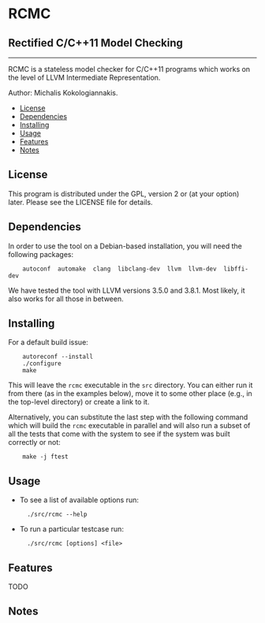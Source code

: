 RCMC
=====
Rectified C/C++11 Model Checking
--------------------------------

---

RCMC is a stateless model checker for C/C++11 programs which works on the
level of LLVM Intermediate Representation. 

Author: Michalis Kokologiannakis.

* [License](#license)
* [Dependencies](#dependencies)
* [Installing](#installing)
* [Usage](#usage)
* [Features](#features)
* [Notes](#notes)

<a name="license">License</a>
-----------------------------

This program is distributed under the GPL, version 2 or (at your option) 
later. Please see the LICENSE file for details.

<a name="dependencies">Dependencies</a>
---------------------------------------

In order to use the tool on a Debian-based installation, you will need the
following packages:

		autoconf  automake  clang  libclang-dev  llvm  llvm-dev  libffi-dev

We have tested the tool with LLVM versions 3.5.0 and 3.8.1.
Most likely, it also works for all those in between.

<a name="installing">Installing</a>
----------------------------------

For a default build issue:

		autoreconf --install
		./configure
		make

This will leave the `rcmc` executable in the `src` directory.
You can either run it from there (as in the examples below), move it to
some other place (e.g., in the top-level directory) or create a link to it.

Alternatively, you can substitute the last step with the following command
which will build the `rcmc` executable in parallel and will also run a subset
of all the tests that come with the system to see if the system was built
correctly or not:

		make -j ftest

<a name="usage">Usage</a>
-------------------------

* To see a list of available options run:

		./src/rcmc --help
		
* To run a particular testcase run:

		./src/rcmc [options] <file>

<a name="features">Features</a>
-------------------------------

TODO

<a name="notes">Notes</a>
------------------------


